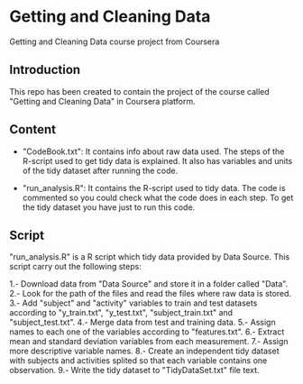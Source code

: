 # Getting and Cleaning Data
Getting and Cleaning Data course project from Coursera

## Introduction
This repo has been created to contain the project of the course called "Getting and Cleaning Data" in Coursera platform.

## Content

* "CodeBook.txt":
It contains info about raw data used.
The steps of the R-script used to get tidy data is explained.
It also has variables and units of the tidy dataset after running the code.

* "run_analysis.R":
It contains the R-script used to tidy data. 
The code is commented so you could check what the code does in each step.
To get the tidy dataset you have just to run this code.

## Script 
"run_analysis.R" is a R script which tidy data provided by Data Source. This script carry out the following steps:

1.- Download data from "Data Source" and store it in a folder called "Data".
2.- Look for the path of the files and read the files where raw data is stored.
3.- Add "subject" and "activity" variables to train and test datasets according to "y_train.txt", "y_test.txt", "subject_train.txt" and "subject_test.txt".
4.- Merge data from test and training data.
5.- Assign names to each one of the variables according to "features.txt".
6.- Extract mean and standard deviation variables from each measurement.
7.- Assign more descriptive variable names.
8.- Create an independent tidy dataset with subjects and activities splited so that each variable contains one observation.
9.- Write the tidy dataset to "TidyDataSet.txt" file text.